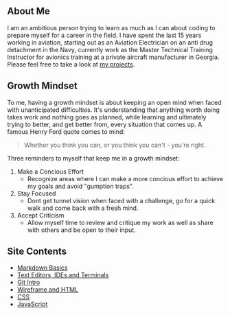 ## About Me 

I am an ambitious person trying to learn as much as I can about coding to prepare myself for a career in the field. I have spent the last 15 years working in aviation, starting out as an Aviation Electrician on an anti drug detachment in the Navy, currently work as the Master Technical Training Instructor for avionics training at a private aircraft manufacturer in Georgia. Please feel free to take a look at [my projects](https://github.com/DustinHall?tab=projects).

## Growth Mindset 

To me, having a growth mindset is about keeping an open mind when faced with unanticipated difficulties. It's understanding that anything worth doing takes work and nothing goes as planned, while learning and ultimately trying to better, and get better from, every situation that comes up. A famous Henry Ford quote comes to mind:
> Whether you think you can, or you think you can't - you're right. 

Three reminders to myself that keep me in a growth mindset:
 1. Make a Concious Effort
    - Recognize areas where I can make a more concious effort to achieve my goals and avoid "gumption traps".   
 2. Stay Focused
    - Dont get tunnel vision when faced with a challenge, go for a quick walk and come back with a fresh mind.  
 3. Accept Criticism 
    - Allow myself time to review and critique my work as well as share with others and be open to their input. 

## Site Contents 
* [Markdown Basics](https://dustinhall.github.io/reading-notes/markdown)
* [Text Editors, IDEs and Terminals](https://dustinhall.github.io/reading-notes/text-editor)
* [Git Intro](https://dustinhall.github.io/reading-notes/git-intro)
* [Wireframe and HTML](https://dustinhall.github.io/reading-notes/wireframe-html)
* [CSS](https://dustinhall.github.io/reading-notes/css)
* [JavaScript](https://dustinhall.github.io/reading-notes/javacript) 
